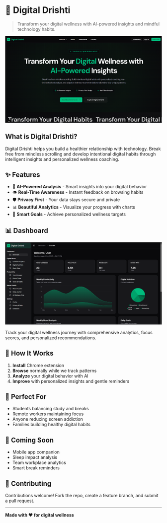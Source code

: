 # 🧠 Digital Drishti

> Transform your digital wellness with AI-powered insights and mindful technology habits.

![Digital Drishti Homepage](./public/homepage.png)

## What is Digital Drishti?

Digital Drishti helps you build a healthier relationship with technology. Break free from mindless scrolling and develop intentional digital habits through intelligent insights and personalized wellness coaching.

## ✨ Features

- 🤖 **AI-Powered Analysis** - Smart insights into your digital behavior
- 👁️ **Real-Time Awareness** - Instant feedback on browsing habits  
- 🛡️ **Privacy First** - Your data stays secure and private
- 📊 **Beautiful Analytics** - Visualize your progress with charts
- 🎯 **Smart Goals** - Achieve personalized wellness targets

## 📊 Dashboard

![Digital Drishti Dashboard](./public/dashboard.png)

Track your digital wellness journey with comprehensive analytics, focus scores, and personalized recommendations.

## 🚀 How It Works

1. **Install** Chrome extension
2. **Browse** normally while we track patterns
3. **Analyze** your digital behavior with AI
4. **Improve** with personalized insights and gentle reminders

## 🎯 Perfect For

- Students balancing study and breaks
- Remote workers maintaining focus
- Anyone reducing screen addiction
- Families building healthy digital habits

## 🔮 Coming Soon

- Mobile app companion
- Sleep impact analysis
- Team workplace analytics
- Smart break reminders

## 🤝 Contributing

Contributions welcome! Fork the repo, create a feature branch, and submit a pull request.


---

**Made with ❤️ for digital wellness**